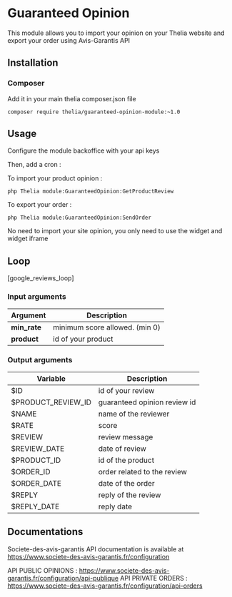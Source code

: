 # Guaranteed Opinion

This module allows you to import your opinion on your Thelia website and export your order using Avis-Garantis API

## Installation

### Composer

Add it in your main thelia composer.json file

```
composer require thelia/guaranteed-opinion-module:~1.0
```

## Usage

Configure the module backoffice with your api keys

Then, add a cron :

To import your product opinion :
```
php Thelia module:GuaranteedOpinion:GetProductReview
```

To export your order :
```
php Thelia module:GuaranteedOpinion:SendOrder
```

No need to import your site opinion, you only need to use the widget and widget iframe

## Loop

[google_reviews_loop]

### Input arguments

| Argument     | Description                    |
|--------------|--------------------------------|
| **min_rate** | minimum score allowed. (min 0) |
| **product**  | id of your product             |

### Output arguments

| Variable           | Description                  |
|--------------------|------------------------------|
| $ID                | id of your review            |
| $PRODUCT_REVIEW_ID | guaranteed opinion review id |
| $NAME              | name of the reviewer         |
| $RATE              | score                        |
| $REVIEW            | review message               |
| $REVIEW_DATE       | date of review               |
| $PRODUCT_ID        | id of the product            |
| $ORDER_ID          | order related to the review  |
| $ORDER_DATE        | date of the order            |
| $REPLY             | reply of the review          |
| $REPLY_DATE        | reply date                   |

## Documentations

Societe-des-avis-garantis API documentation is available at https://www.societe-des-avis-garantis.fr/configuration

API PUBLIC OPINIONS : https://www.societe-des-avis-garantis.fr/configuration/api-publique
API PRIVATE ORDERS : https://www.societe-des-avis-garantis.fr/configuration/api-orders